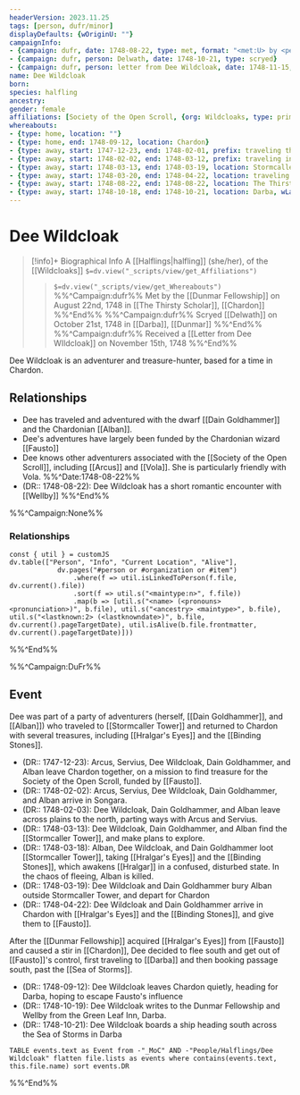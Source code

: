 ```yaml
---
headerVersion: 2023.11.25
tags: [person, dufr/minor]
displayDefaults: {wOriginU: ""}
campaignInfo: 
- {campaign: dufr, date: 1748-08-22, type: met, format: "<met:U> by <person> on <target> <current:2>"}
- {campaign: dufr, person: Delwath, date: 1748-10-21, type: scryed}
- {campaign: dufr, person: letter from Dee Wildcloak, date: 1748-11-15, format: "Received a <person> on <target>"}
name: Dee Wildcloak
born:
species: halfling
ancestry:
gender: female
affiliations: [Society of the Open Scroll, {org: Wildcloaks, type: primary}]
whereabouts:
- {type: home, location: ""}
- {type: home, end: 1748-09-12, location: Chardon}
- {type: away, start: 1747-12-23, end: 1748-02-01, prefix: traveling through, location: Yeraad River Basin}
- {type: away, start: 1748-02-02, end: 1748-03-12, prefix: traveling in, location: Dunmar}
- {type: away, start: 1748-03-13, end: 1748-03-19, location: Stormcaller Tower}
- {type: away, start: 1748-03-20, end: 1748-04-22, location: traveling to Chardon}
- {type: away, start: 1748-08-22, end: 1748-08-22, location: The Thirsty Scholar}
- {type: away, start: 1748-10-18, end: 1748-10-21, location: Darba, wLastKnown: ""}
---
```

# Dee Wildcloak
>[!info]+ Biographical Info
> A [[Halflings|halfling]] (she/her), of the [[Wildcloaks]]
> `$=dv.view("_scripts/view/get_Affiliations")`
>> `$=dv.view("_scripts/view/get_Whereabouts")`
>> %%^Campaign:dufr%% Met by the [[Dunmar Fellowship]] on August 22nd, 1748 in [[The Thirsty Scholar]], [[Chardon]] %%^End%%
>> %%^Campaign:dufr%% Scryed [[Delwath]] on October 21st, 1748 in [[Darba]], [[Dunmar]] %%^End%%
>> %%^Campaign:dufr%% Received a [[Letter from Dee WIldcloak]] on November 15th, 1748 %%^End%%

Dee Wildcloak is an adventurer and treasure-hunter, based for a time in Chardon. 
## Relationships
- Dee has traveled and adventured with the dwarf [[Dain Goldhammer]] and the Chardonian [[Alban]]. 
- Dee's adventures have largely been funded by the Chardonian wizard [[Fausto]]
- Dee knows other adventurers associated with the [[Society of the Open Scroll]], including [[Arcus]] and  [[Vola]]. She is particularly friendly with Vola. 
%%^Date:1748-08-22%%
- (DR:: 1748-08-22): Dee Wildcloak has a short romantic encounter with [[Wellby]]
%%^End%%


%%^Campaign:None%%
### Relationships
```dataviewjs
const { util } = customJS
dv.table(["Person", "Info", "Current Location", "Alive"], 
			dv.pages("#person or #organization or #item")
				.where(f => util.isLinkedToPerson(f.file, dv.current().file))
				.sort(f => util.s("<maintype:n>", f.file))
				.map(b => [util.s("<name> (<pronouns> <pronunciation>)", b.file), util.s("<ancestry> <maintype>", b.file), util.s("<lastknown:2> (<lastknowndate>)", b.file, dv.current().pageTargetDate), util.isAlive(b.file.frontmatter, dv.current().pageTargetDate)]))
```
%%^End%%

%%^Campaign:DuFr%%
## Event
Dee was part of a party of adventurers (herself, [[Dain Goldhammer]], and [[Alban]]) who traveled to [[Stormcaller Tower]] and returned to Chardon with several treasures, including [[Hralgar's Eyes]] and the [[Binding Stones]]. 

- (DR:: 1747-12-23): Arcus, Servius, Dee Wildcloak, Dain Goldhammer, and Alban leave Chardon together, on a mission to find treasure for the Society of the Open Scroll, funded by [[Fausto]].
- (DR:: 1748-02-02): Arcus, Servius, Dee Wildcloak, Dain Goldhammer, and Alban arrive in Songara.
- (DR:: 1748-02-03): Dee Wildcloak, Dain Goldhammer, and Alban leave across plains to the north, parting ways with Arcus and Servius. 
- (DR:: 1748-03-13): Dee Wildcloak, Dain Goldhammer, and Alban find the [[Stormcaller Tower]], and make plans to explore. 
- (DR:: 1748-03-18): Alban, Dee Wildcloak, and Dain Goldhammer loot [[Stormcaller Tower]], taking [[Hralgar's Eyes]] and the [[Binding Stones]], which awakens [[Hralgar]] in a confused, disturbed state. In the chaos of fleeing, Alban is killed.
- (DR:: 1748-03-19): Dee Wildcloak and Dain Goldhammer bury Alban outside Stormcaller Tower, and depart for Chardon
- (DR:: 1748-04-22): Dee Wildcloak and Dain Goldhammer arrive in Chardon with [[Hralgar's Eyes]] and the [[Binding Stones]], and give them to [[Fausto]]. 

After the [[Dunmar Fellowship]] acquired [[Hralgar's Eyes]] from [[Fausto]] and caused a stir in [[Chardon]], Dee decided to flee south and get out of [[Fausto]]'s control, first traveling to [[Darba]] and then booking passage south, past the [[Sea of Storms]]. 

- (DR:: 1748-09-12): Dee Wildcloak leaves Chardon quietly, heading for Darba, hoping to escape Fausto's influence
- (DR:: 1748-10-19): Dee Wildcloak writes to the Dunmar Fellowship and Wellby from the Green Leaf Inn, Darba. 
- (DR:: 1748-10-21): Dee Wildcloak boards a ship heading south across the Sea of Storms in Darba

```dataview
TABLE events.text as Event from -"_MoC" AND -"People/Halflings/Dee Wildcloak" flatten file.lists as events where contains(events.text, this.file.name) sort events.DR
````
%%^End%%